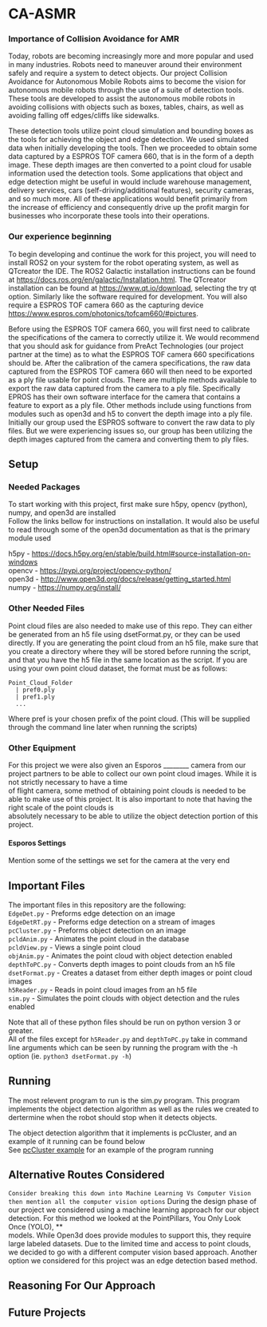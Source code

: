 # CA-ASMR

### Importance of Collision Avoidance for AMR

Today, robots are becoming increasingly more and more popular and used in many industries. Robots need to maneuver around their environment safely and require a system to detect objects. Our project Collision Avoidance for Autonomous Mobile Robots aims to become the vision for autonomous mobile robots through the use of a suite of detection tools. These tools are developed to assist the autonomous mobile robots in avoiding collisions with objects such as boxes, tables, chairs, as well as avoiding falling off edges/cliffs like sidewalks. 

These detection tools utilize point cloud simulation and bounding boxes as the tools for achieving the object and edge detection. We used simulated data when initially developing the tools. Then we proceeded to obtain some data captured by a ESPROS TOF camera 660, that is in the form of a depth image. These depth images are then converted to a point cloud for usable information used the detection tools. Some applications that object and edge detection might be useful in would include warehouse management, delivery services, cars (self-driving/additional features), security cameras, and so much more. All of these applications would benefit primarily from the increase of efficiency and consequently drive up the profit margin for businesses who incorporate these tools into their operations.

### Our experience beginning

To begin developing and continue the work for this project, you will need to install ROS2 on your system for the robot operating system, as well as QTcreator the IDE. The ROS2 Galactic installation instructions can be found at https://docs.ros.org/en/galactic/Installation.html. The QTcreator installation can be found at https://www.qt.io/download, selecting the try qt option. Similarly like the software required for development. You will also require a ESPROS TOF camera 660 as the capturing device https://www.espros.com/photonics/tofcam660/#pictures. 

Before using the ESPROS TOF camera 660, you will first need to calibrate the specifications of the camera to correctly utilize it. We would recommend that you should ask for guidance from PreAct Technologies (our project partner at the time) as to what the ESPROS TOF camera 660 specifications should be. After the calibration of the camera specifications, the raw data captured from the ESPROS TOF camera 660 will then need to be exported as a ply file usable for point clouds. There are multiple methods available to export the raw data captured from the camera to a ply file. Specifically EPROS has their own software interface for the camera that contains a feature to export as a ply file. Other methods include using functions from modules such as open3d and h5 to convert the depth image into a ply file. Initially our group used the ESPROS software to convert the raw data to ply files. But we were experiencing issues so, our group has been utilizing the depth images captured from the camera and converting them to ply files.

## Setup
### Needed Packages
To start working with this project, first make sure h5py, opencv (python), numpy, and open3d are installed <br>
Follow the links bellow for instructions on installation. It would also be useful to read through some of the open3d documentation as that is the primary module used

h5py - https://docs.h5py.org/en/stable/build.html#source-installation-on-windows <br>
opencv - https://pypi.org/project/opencv-python/ <br>
open3d - http://www.open3d.org/docs/release/getting_started.html <br>
numpy - https://numpy.org/install/ <br>

### Other Needed Files
Point cloud files are also needed to make use of this repo. They can either be generated from an h5 file using dsetFormat.py, or they can be used directly. If you are generating the point cloud from an h5 file, make sure that you create a directory where they will be stored before running the script, and that you have the h5 file in the same location as the script. If you are using your own point cloud dataset, the format must be as follows:
```
Point_Cloud_Folder
  | pref0.ply
  | pref1.ply
  ...
```
Where pref is your chosen prefix of the point cloud. (This will be supplied through the command line later when running the scripts)

### Other Equipment
For this project we were also given an Esporos ________ camera from our project partners to be able to collect our own point cloud images. While it is not strictly necessary to have a time <br>
of flight camera, some method of obtaining point clouds is needed to be able to make use of this project. It is also important to note that having the right scale of the point clouds is <br>
absolutely necessary to be able to utilize the object detection portion of this project.  

#### Esporos Settings
Mention some of the settings we set for the camera at the very end

## Important Files
The important files in this repository are the following: <br>
  `EdgeDet.py` - Preforms edge detection on an image <br>
  `EdgeDetRT.py` - Preforms edge detection on a stream of images <br>
  `pcCluster.py` - Preforms object detection on an image <br>
  `pcldAnim.py` - Animates the point cloud in the database <br>
  `pcldView.py` - Views a single point cloud <br>
  `objAnim.py` - Animates the point cloud with object detection enabled <br>
  `depthToPC.py` - Converts depth images to point clouds from an h5 file<br>
  `dsetFormat.py` - Creates a dataset from either depth images or point cloud images <br>
  `h5Reader.py` - Reads in point cloud images from an h5 file <br>
  `sim.py` - Simulates the point clouds with object detection and the rules enabled <br>
  
Note that all of these python files should be run on python version 3 or greater. <br>
All of the files except for `h5Reader.py` and `depthToPC.py` take in command line arguments which can be seen by running the program with the -h option (ie. `python3 dsetFormat.py -h`)<br>


## Running
The most relevent program to run is the sim.py program. This program implements the object detection algorithm as well as the rules we created to dertermine when the robot should stop when it detects objects. <br>

The object detection algorithm that it implements is pcCluster, and an example of it running can be found below <br>
See [pcCluster example](https://github.com/jwright303/CA-ASMR/blob/main/OBJREAD.md) for an example of the program running

## Alternative Routes Considered
`Consider breaking this down into Machine Learning Vs Computer Vision then mention all the computer vision options`
During the design phase of our project we considered using a machine learning approach for our object detection. For this method we looked at the PointPillars, You Only Look Once (YOLO), ** <br>
models. While Open3d does provide modules to support this, they require large labeled datasets. Due to the limited time and access to point clouds, we decided to go with a different computer vision based approach. Another option we considered for this project was an edge detection based method.


## Reasoning For Our Approach

## Future Projects
